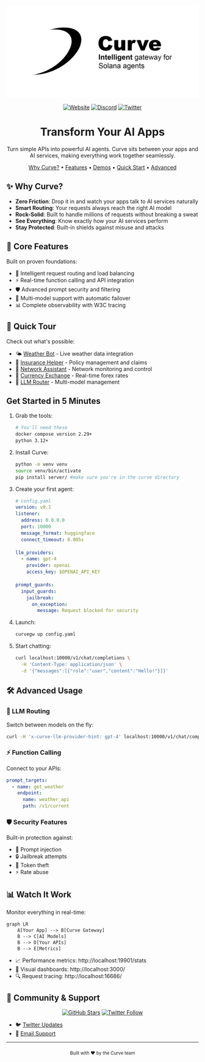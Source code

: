 ![Curve Logo](documentation/source/_static/img/curve-gateway.jpg)

<div align="center">
  
  [![Website](https://img.shields.io/badge/🌐_Visit_Our_Website-curvegateway.com-2ea44f?style=for-the-badge)](https://curvegateway.com)
  [![Discord](https://img.shields.io/badge/Join_Discord-7289DA?style=for-the-badge&logo=discord&logoColor=white)](https://discord.gg/curvegateway)
  [![Twitter](https://img.shields.io/badge/Follow_Us-1DA1F2?style=for-the-badge&logo=twitter&logoColor=white)](https://twitter.com/curvegateway)
  
  <h1>Transform Your AI Apps</h1>
  <p>Turn simple APIs into powerful AI agents. Curve sits between your apps and AI services, making everything work together seamlessly.</p>
</div>

<p align="center">
  <a href="#why-curve">Why Curve?</a> •
  <a href="#core-features">Features</a> •
  <a href="#quick-tour">Demos</a> •
  <a href="#get-started-in-5-minutes">Quick Start</a> •
  <a href="#advanced-usage">Advanced</a>
</p>

## ✨ Why Curve?

- **Zero Friction**: Drop it in and watch your apps talk to AI services naturally
- **Smart Routing**: Your requests always reach the right AI model
- **Rock-Solid**: Built to handle millions of requests without breaking a sweat
- **See Everything**: Know exactly how your AI services perform
- **Stay Protected**: Built-in shields against misuse and attacks

## 🚀 Core Features

Built on proven foundations:
- 🔄 Intelligent request routing and load balancing
- ⚡️ Real-time function calling and API integration
- 🛡️ Advanced prompt security and filtering
- 🔁 Multi-model support with automatic failover
- 📊 Complete observability with W3C tracing

## 🎯 Quick Tour

Check out what's possible:
- 🌤️ [Weather Bot](demo/weather_forecast/README.md) - Live weather data integration
- 🏥 [Insurance Helper](demo/insurance_agent/README.md) - Policy management and claims
- 🔧 [Network Assistant](demo/network_agent/README.md) - Network monitoring and control
- 💱 [Currency Exchange](demo/currency_exchange/README.md) - Real-time forex rates
- 🤖 [LLM Router](demo/llm_routing/README.md) - Multi-model management

## Get Started in 5 Minutes

1. Grab the tools:
   ```bash
   # You'll need these
   docker compose version 2.29+
   python 3.12+
   ```

2. Install Curve:
   ```bash
   python -m venv venv
   source venv/bin/activate
   pip install server/ #make sure you're in the curve directory
   ```

3. Create your first agent:
   ```yaml
   # config.yaml
   version: v0.1
   listener:
     address: 0.0.0.0
     port: 10000
     message_format: huggingface
     connect_timeout: 0.005s
   
   llm_providers:
     - name: gpt-4
       provider: openai
       access_key: $OPENAI_API_KEY
   
   prompt_guards:
     input_guards:
       jailbreak:
         on_exception:
           message: Request blocked for security
   ```

4. Launch:
   ```bash
   curvegw up config.yaml
   ```

5. Start chatting:
   ```bash
   curl localhost:10000/v1/chat/completions \
     -H 'Content-Type: application/json' \
     -d '{"messages":[{"role":"user","content":"Hello!"}]}'
   ```

## 🛠️ Advanced Usage

### 🔄 LLM Routing
Switch between models on the fly:
```bash
curl -H 'x-curve-llm-provider-hint: gpt-4' localhost:10000/v1/chat/completions
```

### ⚡️ Function Calling
Connect to your APIs:
```yaml
prompt_targets:
  - name: get_weather
    endpoint:
      name: weather_api
      path: /v1/current
```

### 🛡️ Security Features
Built-in protection against:
- 🚫 Prompt injection
- 🔒 Jailbreak attempts
- 🔑 Token theft
- ⚡️ Rate abuse

## 📊 Watch It Work

Monitor everything in real-time:
```mermaid
graph LR
    A[Your App] --> B[Curve Gateway]
    B --> C[AI Models]
    B --> D[Your APIs]
    B --> E[Metrics]
```

- 📈 Performance metrics: http://localhost:19901/stats
- 🎯 Visual dashboards: http://localhost:3000/
- 🔍 Request tracing: http://localhost:16686/

## 🌟 Community & Support

<div align="center">
  
  [![GitHub Stars](https://img.shields.io/github/stars/curvelaboratory/curve?style=social)](https://github.com/curvelaboratory/curve)
  [![Twitter Follow](https://img.shields.io/twitter/follow/curvegateway?style=social)](https://twitter.com/curvegateway)
  
</div>

- 🐦 [Twitter Updates](https://twitter.com/curvegateway)
- 📧 [Email Support](mailto:support@curvegateway.com)

---

<div align="center">
  <sub>Built with ❤️ by the Curve team</sub>
</div>
